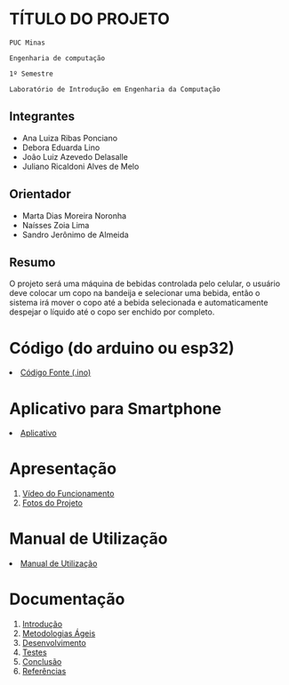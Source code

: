 # TÍTULO DO PROJETO

`PUC Minas`

`Engenharia de computação`

`1º Semestre`

`Laboratório de Introdução em Engenharia da Computação`


## Integrantes

* Ana Luiza Ribas Ponciano
* Debora Eduarda Lino 
* João Luiz Azevedo Delasalle
* Juliano Ricaldoni Alves de Melo

## Orientador

* Marta Dias Moreira Noronha
* Naísses Zoia Lima
* Sandro Jerônimo de Almeida

## Resumo

O projeto será uma máquina de bebidas controlada pelo celular, o usuário deve colocar um copo na bandeija e selecionar uma bebida, então o sistema irá mover o copo até a bebida selecionada e automaticamente despejar o líquido até o copo ser enchido por completo.

# Código (do arduino ou esp32)

<li><a href="Codigo/README.md"> Código Fonte (.ino)</a></li>

# Aplicativo para Smartphone

<li><a href="App/README.md"> Aplicativo </a></li>

# Apresentação

<ol>
<li><a href="Apresentacao/README.md"> Vídeo do Funcionamento</a></li>
<li><a href="Apresentacao/README.md"> Fotos do Projeto</a></li>
</ol>

# Manual de Utilização

<li><a href="Manual/manual de utilização.md"> Manual de Utilização</a></li>


# Documentação

<ol>
<li><a href="Documentacao/01-Introducão.md"> Introdução</a></li>
<li><a href="Documentacao/02-Metodologias Ágeis.md"> Metodologias Ágeis</a></li>
<li><a href="Documentacao/03-Desenvolvimento.md"> Desenvolvimento </a></li>
<li><a href="Documentacao/04-Testes.md"> Testes </a></li>
<li><a href="Documentacao/05-Conclusão.md"> Conclusão </a></li>
<li><a href="Documentacao/06-Referências.md"> Referências </a></li>
</ol>

